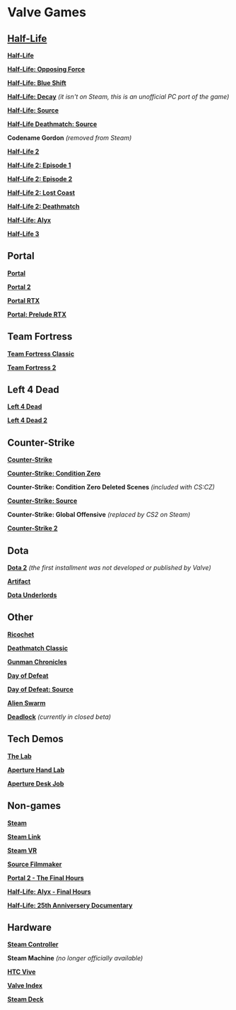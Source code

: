 # Valve Games

## [Half-Life](https://store.steampowered.com/franchise/Half-Life)

[**Half-Life**](https://store.steampowered.com/app/70/HalfLife/)

[**Half-Life: Opposing Force**](https://store.steampowered.com/app/50/HalfLife_Opposing_Force/)

[**Half-Life: Blue Shift**](https://store.steampowered.com/app/130/HalfLife_Blue_Shift/)

[**Half-Life: Decay**](https://www.moddb.com/mods/half-life-decay) *(it isn't on Steam, this is an unofficial PC port of the game)*

[**Half-Life: Source**](https://store.steampowered.com/app/280/HalfLife_Source/)

[**Half-Life Deathmatch: Source**](https://store.steampowered.com/app/360/HalfLife_Deathmatch_Source/)

**Codename Gordon** *(removed from Steam)*

[**Half-Life 2**](https://store.steampowered.com/app/220/HalfLife_2/)

[**Half-Life 2: Episode 1**](https://store.steampowered.com/app/380/HalfLife_2_Episode_One/)

[**Half-Life 2: Episode 2**](https://store.steampowered.com/app/420/HalfLife_2_Episode_Two/)

[**Half-Life 2: Lost Coast**](https://store.steampowered.com/app/340/HalfLife_2_Lost_Coast/)

[**Half-Life 2: Deathmatch**](https://store.steampowered.com/app/320/HalfLife_2_Deathmatch/)

[**Half-Life: Alyx**](https://store.steampowered.com/app/546560/HalfLife_Alyx/)

[**Half-Life 3**](https://www.youtube.com/watch?v=dQw4w9WgXcQ)

## Portal

[**Portal**](https://store.steampowered.com/app/400/Portal/)

[**Portal 2**](https://store.steampowered.com/app/620/Portal_2/)

[**Portal RTX**](https://store.steampowered.com/app/2012840/Portal_with_RTX/)

[**Portal: Prelude RTX**](https://store.steampowered.com/app/2410180/Portal_Prelude_RTX/)

## Team Fortress

[**Team Fortress Classic**](https://store.steampowered.com/app/20/Team_Fortress_Classic/)

[**Team Fortress 2**](https://store.steampowered.com/app/440/Team_Fortress_2/)

## Left 4 Dead

[**Left 4 Dead**](https://store.steampowered.com/app/500/Left_4_Dead/)

[**Left 4 Dead 2**](https://store.steampowered.com/app/550/Left_4_Dead_2/)

## Counter-Strike

[**Counter-Strike**](https://store.steampowered.com/app/10/CounterStrike/)

[**Counter-Strike: Condition Zero**](https://store.steampowered.com/app/80/CounterStrike_Condition_Zero/)

**Counter-Strike: Condition Zero Deleted Scenes** *(included with CS:CZ)*

[**Counter-Strike: Source**](https://store.steampowered.com/app/240/CounterStrike_Source/)

**Counter-Strike: Global Offensive** *(replaced by CS2 on Steam)*

[**Counter-Strike 2**](https://store.steampowered.com/app/730/CounterStrike_2/)

## Dota

[**Dota 2**](https://store.steampowered.com/app/570/Dota_2/) *(the first installment was not developed or published by Valve)*

[**Artifact**](https://store.steampowered.com/app/583950/Artifact/)

[**Dota Underlords**](https://store.steampowered.com/app/1046930/Dota_Underlords/)

## Other

[**Ricochet**](https://store.steampowered.com/app/60/Ricochet/)

[**Deathmatch Classic**](https://store.steampowered.com/app/40/Deathmatch_Classic/)

[**Gunman Chronicles**](https://www.moddb.com/games/gunman-chronicles)

[**Day of Defeat**](https://store.steampowered.com/app/30/Day_of_Defeat/)

[**Day of Defeat: Source**](https://store.steampowered.com/app/300/Day_of_Defeat_Source/)

[**Alien Swarm**](https://store.steampowered.com/app/630/Alien_Swarm/)

[**Deadlock**](https://store.steampowered.com/app/1422450/Deadlock/) *(currently in closed beta)*

## Tech Demos

[**The Lab**](https://store.steampowered.com/app/450390/The_Lab/)

[**Aperture Hand Lab**](https://store.steampowered.com/app/868020/Aperture_Hand_Lab/)

[**Aperture Desk Job**](https://store.steampowered.com/app/1902490/Aperture_Desk_Job/)

## Non-games

[**Steam**](https://store.steampowered.com/)

[**Steam Link**](https://store.steampowered.com/app/353380/Steam_Link/)

[**Steam VR**](https://store.steampowered.com/app/250820/SteamVR/)

[**Source Filmmaker**](https://store.steampowered.com/app/1840/Source_Filmmaker/)

[**Portal 2 - The Final Hours**](https://store.steampowered.com/app/104600/Portal_2__The_Final_Hours/)

[**Half-Life: Alyx - Final Hours**](https://store.steampowered.com/app/1361700/HalfLife_Alyx__Final_Hours/)

[**Half-Life: 25th Anniversery Documentary**](https://www.youtube.com/watch?v=TbZ3HzvFEto)

## Hardware

[**Steam Controller**](https://store.steampowered.com/app/353370/Steam_Controller/)

**Steam Machine** *(no longer officially available)*

[**HTC Vive**](https://www.amazon.com/HTC-VIVE-Virtual-Reality-System-pc/dp/B00VF5NT4I)

[**Valve Index**](https://store.steampowered.com/app/1059530/Valve_Index_Headset/)

[**Steam Deck**](https://store.steampowered.com/steamdeck)
